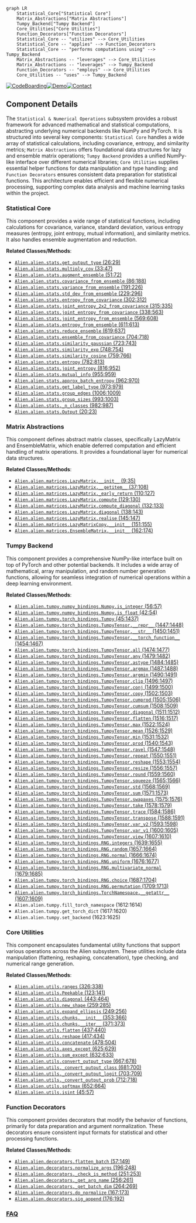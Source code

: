 ```mermaid
graph LR
    Statistical_Core["Statistical Core"]
    Matrix_Abstractions["Matrix Abstractions"]
    Tumpy_Backend["Tumpy Backend"]
    Core_Utilities["Core Utilities"]
    Function_Decorators["Function Decorators"]
    Statistical_Core -- "utilizes" --> Core_Utilities
    Statistical_Core -- "applies" --> Function_Decorators
    Statistical_Core -- "performs computations using" --> Tumpy_Backend
    Matrix_Abstractions -- "leverages" --> Core_Utilities
    Matrix_Abstractions -- "leverages" --> Tumpy_Backend
    Function_Decorators -- "employs" --> Core_Utilities
    Core_Utilities -- "uses" --> Tumpy_Backend
```
[![CodeBoarding](https://img.shields.io/badge/Generated%20by-CodeBoarding-9cf?style=flat-square)](https://github.com/CodeBoarding/GeneratedOnBoardings)[![Demo](https://img.shields.io/badge/Try%20our-Demo-blue?style=flat-square)](https://www.codeboarding.org/demo)[![Contact](https://img.shields.io/badge/Contact%20us%20-%20contact@codeboarding.org-lightgrey?style=flat-square)](mailto:contact@codeboarding.org)

## Component Details

The `Statistical & Numerical Operations` subsystem provides a robust framework for advanced mathematical and statistical computations, abstracting underlying numerical backends like NumPy and PyTorch. It is structured into several key components: `Statistical Core` handles a wide array of statistical calculations, including covariance, entropy, and similarity metrics; `Matrix Abstractions` offers foundational data structures for lazy and ensemble matrix operations; `Tumpy Backend` provides a unified NumPy-like interface over different numerical libraries; `Core Utilities` supplies essential helper functions for data manipulation and type handling; and `Function Decorators` ensures consistent data preparation for statistical functions. This architecture enables efficient and flexible numerical processing, supporting complex data analysis and machine learning tasks within the project.

### Statistical Core
This component provides a wide range of statistical functions, including calculations for covariance, variance, standard deviation, various entropy measures (entropy, joint entropy, mutual information), and similarity metrics. It also handles ensemble augmentation and reduction.


**Related Classes/Methods**:

- <a href="https://github.com/Sanofi-Public/Alien/blob/master/alien/stats.py#L26-L29" target="_blank" rel="noopener noreferrer">`Alien.alien.stats.get_output_type` (26:29)</a>
- <a href="https://github.com/Sanofi-Public/Alien/blob/master/alien/stats.py#L33-L47" target="_blank" rel="noopener noreferrer">`Alien.alien.stats.multiply_cov` (33:47)</a>
- <a href="https://github.com/Sanofi-Public/Alien/blob/master/alien/stats.py#L51-L72" target="_blank" rel="noopener noreferrer">`Alien.alien.stats.augment_ensemble` (51:72)</a>
- <a href="https://github.com/Sanofi-Public/Alien/blob/master/alien/stats.py#L86-L188" target="_blank" rel="noopener noreferrer">`Alien.alien.stats.covariance_from_ensemble` (86:188)</a>
- <a href="https://github.com/Sanofi-Public/Alien/blob/master/alien/stats.py#L191-L226" target="_blank" rel="noopener noreferrer">`Alien.alien.stats.variance_from_ensemble` (191:226)</a>
- <a href="https://github.com/Sanofi-Public/Alien/blob/master/alien/stats.py#L229-L296" target="_blank" rel="noopener noreferrer">`Alien.alien.stats.std_dev_from_ensemble` (229:296)</a>
- <a href="https://github.com/Sanofi-Public/Alien/blob/master/alien/stats.py#L302-L312" target="_blank" rel="noopener noreferrer">`Alien.alien.stats.entropy_from_covariance` (302:312)</a>
- <a href="https://github.com/Sanofi-Public/Alien/blob/master/alien/stats.py#L315-L335" target="_blank" rel="noopener noreferrer">`Alien.alien.stats.joint_entropy_2x2_from_covariance` (315:335)</a>
- <a href="https://github.com/Sanofi-Public/Alien/blob/master/alien/stats.py#L338-L563" target="_blank" rel="noopener noreferrer">`Alien.alien.stats.joint_entropy_from_covariance` (338:563)</a>
- <a href="https://github.com/Sanofi-Public/Alien/blob/master/alien/stats.py#L569-L608" target="_blank" rel="noopener noreferrer">`Alien.alien.stats.joint_entropy_from_ensemble` (569:608)</a>
- <a href="https://github.com/Sanofi-Public/Alien/blob/master/alien/stats.py#L611-L613" target="_blank" rel="noopener noreferrer">`Alien.alien.stats.entropy_from_ensemble` (611:613)</a>
- <a href="https://github.com/Sanofi-Public/Alien/blob/master/alien/stats.py#L619-L637" target="_blank" rel="noopener noreferrer">`Alien.alien.stats.reduce_ensemble` (619:637)</a>
- <a href="https://github.com/Sanofi-Public/Alien/blob/master/alien/stats.py#L704-L718" target="_blank" rel="noopener noreferrer">`Alien.alien.stats.ensemble_from_covariance` (704:718)</a>
- <a href="https://github.com/Sanofi-Public/Alien/blob/master/alien/stats.py#L723-L743" target="_blank" rel="noopener noreferrer">`Alien.alien.stats.similarity_gaussian` (723:743)</a>
- <a href="https://github.com/Sanofi-Public/Alien/blob/master/alien/stats.py#L748-L754" target="_blank" rel="noopener noreferrer">`Alien.alien.stats.similarity_exp` (748:754)</a>
- <a href="https://github.com/Sanofi-Public/Alien/blob/master/alien/stats.py#L759-L766" target="_blank" rel="noopener noreferrer">`Alien.alien.stats.similarity_cosine` (759:766)</a>
- <a href="https://github.com/Sanofi-Public/Alien/blob/master/alien/stats.py#L782-L813" target="_blank" rel="noopener noreferrer">`Alien.alien.stats.entropy` (782:813)</a>
- <a href="https://github.com/Sanofi-Public/Alien/blob/master/alien/stats.py#L816-L952" target="_blank" rel="noopener noreferrer">`Alien.alien.stats.joint_entropy` (816:952)</a>
- <a href="https://github.com/Sanofi-Public/Alien/blob/master/alien/stats.py#L955-L959" target="_blank" rel="noopener noreferrer">`Alien.alien.stats.mutual_info` (955:959)</a>
- <a href="https://github.com/Sanofi-Public/Alien/blob/master/alien/stats.py#L962-L970" target="_blank" rel="noopener noreferrer">`Alien.alien.stats.approx_batch_entropy` (962:970)</a>
- <a href="https://github.com/Sanofi-Public/Alien/blob/master/alien/stats.py#L973-L979" target="_blank" rel="noopener noreferrer">`Alien.alien.stats.get_label_type` (973:979)</a>
- <a href="https://github.com/Sanofi-Public/Alien/blob/master/alien/stats.py#L1006-L1009" target="_blank" rel="noopener noreferrer">`Alien.alien.stats.group_edges` (1006:1009)</a>
- <a href="https://github.com/Sanofi-Public/Alien/blob/master/alien/stats.py#L993-L1003" target="_blank" rel="noopener noreferrer">`Alien.alien.stats.group_sizes` (993:1003)</a>
- <a href="https://github.com/Sanofi-Public/Alien/blob/master/alien/stats.py#L982-L987" target="_blank" rel="noopener noreferrer">`Alien.alien.stats._n_classes` (982:987)</a>
- <a href="https://github.com/Sanofi-Public/Alien/blob/master/alien/stats.py#L20-L23" target="_blank" rel="noopener noreferrer">`Alien.alien.stats.Output` (20:23)</a>


### Matrix Abstractions
This component defines abstract matrix classes, specifically LazyMatrix and EnsembleMatrix, which enable deferred computation and efficient handling of matrix operations. It provides a foundational layer for numerical data structures.


**Related Classes/Methods**:

- <a href="https://github.com/Sanofi-Public/Alien/blob/master/alien/matrices.py#L9-L35" target="_blank" rel="noopener noreferrer">`Alien.alien.matrices.LazyMatrix.__init__` (9:35)</a>
- <a href="https://github.com/Sanofi-Public/Alien/blob/master/alien/matrices.py#L37-L108" target="_blank" rel="noopener noreferrer">`Alien.alien.matrices.LazyMatrix.__getitem__` (37:108)</a>
- <a href="https://github.com/Sanofi-Public/Alien/blob/master/alien/matrices.py#L110-L127" target="_blank" rel="noopener noreferrer">`Alien.alien.matrices.LazyMatrix._early_return` (110:127)</a>
- <a href="https://github.com/Sanofi-Public/Alien/blob/master/alien/matrices.py#L129-L130" target="_blank" rel="noopener noreferrer">`Alien.alien.matrices.LazyMatrix.compute` (129:130)</a>
- <a href="https://github.com/Sanofi-Public/Alien/blob/master/alien/matrices.py#L132-L133" target="_blank" rel="noopener noreferrer">`Alien.alien.matrices.LazyMatrix.compute_diagonal` (132:133)</a>
- <a href="https://github.com/Sanofi-Public/Alien/blob/master/alien/matrices.py#L138-L143" target="_blank" rel="noopener noreferrer">`Alien.alien.matrices.LazyMatrix.diagonal` (138:143)</a>
- <a href="https://github.com/Sanofi-Public/Alien/blob/master/alien/matrices.py#L145-L147" target="_blank" rel="noopener noreferrer">`Alien.alien.matrices.LazyMatrix.realise` (145:147)</a>
- <a href="https://github.com/Sanofi-Public/Alien/blob/master/alien/matrices.py#L151-L155" target="_blank" rel="noopener noreferrer">`Alien.alien.matrices.LazyMatrixCopy.__init__` (151:155)</a>
- <a href="https://github.com/Sanofi-Public/Alien/blob/master/alien/matrices.py#L162-L174" target="_blank" rel="noopener noreferrer">`Alien.alien.matrices.EnsembleMatrix.__init__` (162:174)</a>


### Tumpy Backend
This component provides a comprehensive NumPy-like interface built on top of PyTorch and other potential backends. It includes a wide array of mathematical, array manipulation, and random number generation functions, allowing for seamless integration of numerical operations within a deep learning environment.


**Related Classes/Methods**:

- <a href="https://github.com/Sanofi-Public/Alien/blob/master/alien/tumpy/numpy_bindings.py#L56-L57" target="_blank" rel="noopener noreferrer">`Alien.alien.tumpy.numpy_bindings.Numpy.is_integer` (56:57)</a>
- <a href="https://github.com/Sanofi-Public/Alien/blob/master/alien/tumpy/numpy_bindings.py#L42-L54" target="_blank" rel="noopener noreferrer">`Alien.alien.tumpy.numpy_bindings.Numpy.is_float` (42:54)</a>
- <a href="https://github.com/Sanofi-Public/Alien/blob/master/alien/tumpy/torch_bindings.py#L45-L1437" target="_blank" rel="noopener noreferrer">`Alien.alien.tumpy.torch_bindings.Tumpy` (45:1437)</a>
- <a href="https://github.com/Sanofi-Public/Alien/blob/master/alien/tumpy/torch_bindings.py#L1447-L1448" target="_blank" rel="noopener noreferrer">`Alien.alien.tumpy.torch_bindings.TumpyTensor.__repr__` (1447:1448)</a>
- <a href="https://github.com/Sanofi-Public/Alien/blob/master/alien/tumpy/torch_bindings.py#L1450-L1451" target="_blank" rel="noopener noreferrer">`Alien.alien.tumpy.torch_bindings.TumpyTensor.__str__` (1450:1451)</a>
- <a href="https://github.com/Sanofi-Public/Alien/blob/master/alien/tumpy/torch_bindings.py#L1454-L1467" target="_blank" rel="noopener noreferrer">`Alien.alien.tumpy.torch_bindings.TumpyTensor.__torch_function__` (1454:1467)</a>
- <a href="https://github.com/Sanofi-Public/Alien/blob/master/alien/tumpy/torch_bindings.py#L1474-L1477" target="_blank" rel="noopener noreferrer">`Alien.alien.tumpy.torch_bindings.TumpyTensor.all` (1474:1477)</a>
- <a href="https://github.com/Sanofi-Public/Alien/blob/master/alien/tumpy/torch_bindings.py#L1479-L1482" target="_blank" rel="noopener noreferrer">`Alien.alien.tumpy.torch_bindings.TumpyTensor.any` (1479:1482)</a>
- <a href="https://github.com/Sanofi-Public/Alien/blob/master/alien/tumpy/torch_bindings.py#L1484-L1485" target="_blank" rel="noopener noreferrer">`Alien.alien.tumpy.torch_bindings.TumpyTensor.astype` (1484:1485)</a>
- <a href="https://github.com/Sanofi-Public/Alien/blob/master/alien/tumpy/torch_bindings.py#L1487-L1488" target="_blank" rel="noopener noreferrer">`Alien.alien.tumpy.torch_bindings.TumpyTensor.argmax` (1487:1488)</a>
- <a href="https://github.com/Sanofi-Public/Alien/blob/master/alien/tumpy/torch_bindings.py#L1490-L1491" target="_blank" rel="noopener noreferrer">`Alien.alien.tumpy.torch_bindings.TumpyTensor.argmin` (1490:1491)</a>
- <a href="https://github.com/Sanofi-Public/Alien/blob/master/alien/tumpy/torch_bindings.py#L1496-L1497" target="_blank" rel="noopener noreferrer">`Alien.alien.tumpy.torch_bindings.TumpyTensor.clip` (1496:1497)</a>
- <a href="https://github.com/Sanofi-Public/Alien/blob/master/alien/tumpy/torch_bindings.py#L1499-L1500" target="_blank" rel="noopener noreferrer">`Alien.alien.tumpy.torch_bindings.TumpyTensor.conj` (1499:1500)</a>
- <a href="https://github.com/Sanofi-Public/Alien/blob/master/alien/tumpy/torch_bindings.py#L1502-L1503" target="_blank" rel="noopener noreferrer">`Alien.alien.tumpy.torch_bindings.TumpyTensor.copy` (1502:1503)</a>
- <a href="https://github.com/Sanofi-Public/Alien/blob/master/alien/tumpy/torch_bindings.py#L1505-L1506" target="_blank" rel="noopener noreferrer">`Alien.alien.tumpy.torch_bindings.TumpyTensor.cumprod` (1505:1506)</a>
- <a href="https://github.com/Sanofi-Public/Alien/blob/master/alien/tumpy/torch_bindings.py#L1508-L1509" target="_blank" rel="noopener noreferrer">`Alien.alien.tumpy.torch_bindings.TumpyTensor.cumsum` (1508:1509)</a>
- <a href="https://github.com/Sanofi-Public/Alien/blob/master/alien/tumpy/torch_bindings.py#L1511-L1512" target="_blank" rel="noopener noreferrer">`Alien.alien.tumpy.torch_bindings.TumpyTensor.diagonal` (1511:1512)</a>
- <a href="https://github.com/Sanofi-Public/Alien/blob/master/alien/tumpy/torch_bindings.py#L1516-L1517" target="_blank" rel="noopener noreferrer">`Alien.alien.tumpy.torch_bindings.TumpyTensor.flatten` (1516:1517)</a>
- <a href="https://github.com/Sanofi-Public/Alien/blob/master/alien/tumpy/torch_bindings.py#L1522-L1524" target="_blank" rel="noopener noreferrer">`Alien.alien.tumpy.torch_bindings.TumpyTensor.max` (1522:1524)</a>
- <a href="https://github.com/Sanofi-Public/Alien/blob/master/alien/tumpy/torch_bindings.py#L1526-L1529" target="_blank" rel="noopener noreferrer">`Alien.alien.tumpy.torch_bindings.TumpyTensor.mean` (1526:1529)</a>
- <a href="https://github.com/Sanofi-Public/Alien/blob/master/alien/tumpy/torch_bindings.py#L1531-L1532" target="_blank" rel="noopener noreferrer">`Alien.alien.tumpy.torch_bindings.TumpyTensor.min` (1531:1532)</a>
- <a href="https://github.com/Sanofi-Public/Alien/blob/master/alien/tumpy/torch_bindings.py#L1540-L1543" target="_blank" rel="noopener noreferrer">`Alien.alien.tumpy.torch_bindings.TumpyTensor.prod` (1540:1543)</a>
- <a href="https://github.com/Sanofi-Public/Alien/blob/master/alien/tumpy/torch_bindings.py#L1547-L1548" target="_blank" rel="noopener noreferrer">`Alien.alien.tumpy.torch_bindings.TumpyTensor.ravel` (1547:1548)</a>
- <a href="https://github.com/Sanofi-Public/Alien/blob/master/alien/tumpy/torch_bindings.py#L1550-L1551" target="_blank" rel="noopener noreferrer">`Alien.alien.tumpy.torch_bindings.TumpyTensor.repeat` (1550:1551)</a>
- <a href="https://github.com/Sanofi-Public/Alien/blob/master/alien/tumpy/torch_bindings.py#L1553-L1554" target="_blank" rel="noopener noreferrer">`Alien.alien.tumpy.torch_bindings.TumpyTensor.reshape` (1553:1554)</a>
- <a href="https://github.com/Sanofi-Public/Alien/blob/master/alien/tumpy/torch_bindings.py#L1556-L1557" target="_blank" rel="noopener noreferrer">`Alien.alien.tumpy.torch_bindings.TumpyTensor.resize` (1556:1557)</a>
- <a href="https://github.com/Sanofi-Public/Alien/blob/master/alien/tumpy/torch_bindings.py#L1559-L1560" target="_blank" rel="noopener noreferrer">`Alien.alien.tumpy.torch_bindings.TumpyTensor.round` (1559:1560)</a>
- <a href="https://github.com/Sanofi-Public/Alien/blob/master/alien/tumpy/torch_bindings.py#L1565-L1566" target="_blank" rel="noopener noreferrer">`Alien.alien.tumpy.torch_bindings.TumpyTensor.squeeze` (1565:1566)</a>
- <a href="https://github.com/Sanofi-Public/Alien/blob/master/alien/tumpy/torch_bindings.py#L1568-L1569" target="_blank" rel="noopener noreferrer">`Alien.alien.tumpy.torch_bindings.TumpyTensor.std` (1568:1569)</a>
- <a href="https://github.com/Sanofi-Public/Alien/blob/master/alien/tumpy/torch_bindings.py#L1571-L1573" target="_blank" rel="noopener noreferrer">`Alien.alien.tumpy.torch_bindings.TumpyTensor.sum` (1571:1573)</a>
- <a href="https://github.com/Sanofi-Public/Alien/blob/master/alien/tumpy/torch_bindings.py#L1575-L1576" target="_blank" rel="noopener noreferrer">`Alien.alien.tumpy.torch_bindings.TumpyTensor.swapaxes` (1575:1576)</a>
- <a href="https://github.com/Sanofi-Public/Alien/blob/master/alien/tumpy/torch_bindings.py#L1578-L1579" target="_blank" rel="noopener noreferrer">`Alien.alien.tumpy.torch_bindings.TumpyTensor.take` (1578:1579)</a>
- <a href="https://github.com/Sanofi-Public/Alien/blob/master/alien/tumpy/torch_bindings.py#L1584-L1586" target="_blank" rel="noopener noreferrer">`Alien.alien.tumpy.torch_bindings.TumpyTensor.trace` (1584:1586)</a>
- <a href="https://github.com/Sanofi-Public/Alien/blob/master/alien/tumpy/torch_bindings.py#L1588-L1591" target="_blank" rel="noopener noreferrer">`Alien.alien.tumpy.torch_bindings.TumpyTensor.transpose` (1588:1591)</a>
- <a href="https://github.com/Sanofi-Public/Alien/blob/master/alien/tumpy/torch_bindings.py#L1593-L1598" target="_blank" rel="noopener noreferrer">`Alien.alien.tumpy.torch_bindings.TumpyTensor.var_v2` (1593:1598)</a>
- <a href="https://github.com/Sanofi-Public/Alien/blob/master/alien/tumpy/torch_bindings.py#L1600-L1605" target="_blank" rel="noopener noreferrer">`Alien.alien.tumpy.torch_bindings.TumpyTensor.var_v1` (1600:1605)</a>
- <a href="https://github.com/Sanofi-Public/Alien/blob/master/alien/tumpy/torch_bindings.py#L1607-L1610" target="_blank" rel="noopener noreferrer">`Alien.alien.tumpy.torch_bindings.TumpyTensor.view` (1607:1610)</a>
- <a href="https://github.com/Sanofi-Public/Alien/blob/master/alien/tumpy/torch_bindings.py#L1639-L1655" target="_blank" rel="noopener noreferrer">`Alien.alien.tumpy.torch_bindings.RNG.integers` (1639:1655)</a>
- <a href="https://github.com/Sanofi-Public/Alien/blob/master/alien/tumpy/torch_bindings.py#L1657-L1664" target="_blank" rel="noopener noreferrer">`Alien.alien.tumpy.torch_bindings.RNG.random` (1657:1664)</a>
- <a href="https://github.com/Sanofi-Public/Alien/blob/master/alien/tumpy/torch_bindings.py#L1666-L1674" target="_blank" rel="noopener noreferrer">`Alien.alien.tumpy.torch_bindings.RNG.normal` (1666:1674)</a>
- <a href="https://github.com/Sanofi-Public/Alien/blob/master/alien/tumpy/torch_bindings.py#L1676-L1677" target="_blank" rel="noopener noreferrer">`Alien.alien.tumpy.torch_bindings.RNG.uniform` (1676:1677)</a>
- <a href="https://github.com/Sanofi-Public/Alien/blob/master/alien/tumpy/torch_bindings.py#L1679-L1685" target="_blank" rel="noopener noreferrer">`Alien.alien.tumpy.torch_bindings.RNG.multivariate_normal` (1679:1685)</a>
- <a href="https://github.com/Sanofi-Public/Alien/blob/master/alien/tumpy/torch_bindings.py#L1687-L1704" target="_blank" rel="noopener noreferrer">`Alien.alien.tumpy.torch_bindings.RNG.choice` (1687:1704)</a>
- <a href="https://github.com/Sanofi-Public/Alien/blob/master/alien/tumpy/torch_bindings.py#L1709-L1713" target="_blank" rel="noopener noreferrer">`Alien.alien.tumpy.torch_bindings.RNG.permutation` (1709:1713)</a>
- <a href="https://github.com/Sanofi-Public/Alien/blob/master/alien/tumpy/torch_bindings.py#L1607-L1609" target="_blank" rel="noopener noreferrer">`Alien.alien.tumpy.torch_bindings.TorchNamespace.__getattr__` (1607:1609)</a>
- `Alien.alien.tumpy.fill_torch_namespace` (1612:1614)
- `Alien.alien.tumpy.get_torch_dict` (1617:1620)
- `Alien.alien.tumpy.set_backend` (1623:1625)


### Core Utilities
This component encapsulates fundamental utility functions that support various operations across the Alien subsystem. These utilities include data manipulation (flattening, reshaping, concatenation), type checking, and numerical range generation.


**Related Classes/Methods**:

- <a href="https://github.com/Sanofi-Public/Alien/blob/master/alien/utils.py#L326-L338" target="_blank" rel="noopener noreferrer">`Alien.alien.utils.ranges` (326:338)</a>
- <a href="https://github.com/Sanofi-Public/Alien/blob/master/alien/utils.py#L123-L141" target="_blank" rel="noopener noreferrer">`Alien.alien.utils.Peekable` (123:141)</a>
- <a href="https://github.com/Sanofi-Public/Alien/blob/master/alien/utils.py#L443-L464" target="_blank" rel="noopener noreferrer">`Alien.alien.utils.diagonal` (443:464)</a>
- <a href="https://github.com/Sanofi-Public/Alien/blob/master/alien/utils.py#L259-L285" target="_blank" rel="noopener noreferrer">`Alien.alien.utils.new_shape` (259:285)</a>
- <a href="https://github.com/Sanofi-Public/Alien/blob/master/alien/utils.py#L249-L256" target="_blank" rel="noopener noreferrer">`Alien.alien.utils.expand_ellipsis` (249:256)</a>
- <a href="https://github.com/Sanofi-Public/Alien/blob/master/alien/utils.py#L353-L366" target="_blank" rel="noopener noreferrer">`Alien.alien.utils.chunks.__init__` (353:366)</a>
- <a href="https://github.com/Sanofi-Public/Alien/blob/master/alien/utils.py#L371-L373" target="_blank" rel="noopener noreferrer">`Alien.alien.utils.chunks.__iter__` (371:373)</a>
- <a href="https://github.com/Sanofi-Public/Alien/blob/master/alien/utils.py#L437-L440" target="_blank" rel="noopener noreferrer">`Alien.alien.utils.flatten` (437:440)</a>
- <a href="https://github.com/Sanofi-Public/Alien/blob/master/alien/utils.py#L417-L434" target="_blank" rel="noopener noreferrer">`Alien.alien.utils.reshape` (417:434)</a>
- <a href="https://github.com/Sanofi-Public/Alien/blob/master/alien/utils.py#L478-L504" target="_blank" rel="noopener noreferrer">`Alien.alien.utils.concatenate` (478:504)</a>
- <a href="https://github.com/Sanofi-Public/Alien/blob/master/alien/utils.py#L625-L629" target="_blank" rel="noopener noreferrer">`Alien.alien.utils.axes_except` (625:629)</a>
- <a href="https://github.com/Sanofi-Public/Alien/blob/master/alien/utils.py#L632-L633" target="_blank" rel="noopener noreferrer">`Alien.alien.utils.sum_except` (632:633)</a>
- <a href="https://github.com/Sanofi-Public/Alien/blob/master/alien/utils.py#L667-L678" target="_blank" rel="noopener noreferrer">`Alien.alien.utils.convert_output_type` (667:678)</a>
- <a href="https://github.com/Sanofi-Public/Alien/blob/master/alien/utils.py#L681-L700" target="_blank" rel="noopener noreferrer">`Alien.alien.utils._convert_output_class` (681:700)</a>
- <a href="https://github.com/Sanofi-Public/Alien/blob/master/alien/utils.py#L703-L709" target="_blank" rel="noopener noreferrer">`Alien.alien.utils._convert_output_logit` (703:709)</a>
- <a href="https://github.com/Sanofi-Public/Alien/blob/master/alien/utils.py#L712-L718" target="_blank" rel="noopener noreferrer">`Alien.alien.utils._convert_output_prob` (712:718)</a>
- <a href="https://github.com/Sanofi-Public/Alien/blob/master/alien/utils.py#L652-L664" target="_blank" rel="noopener noreferrer">`Alien.alien.utils.softmax` (652:664)</a>
- <a href="https://github.com/Sanofi-Public/Alien/blob/master/alien/utils.py#L45-L57" target="_blank" rel="noopener noreferrer">`Alien.alien.utils.isint` (45:57)</a>


### Function Decorators
This component provides decorators that modify the behavior of functions, primarily for data preparation and argument normalization. These decorators ensure consistent input formats for statistical and other processing functions.


**Related Classes/Methods**:

- <a href="https://github.com/Sanofi-Public/Alien/blob/master/alien/decorators.py#L57-L149" target="_blank" rel="noopener noreferrer">`Alien.alien.decorators.flatten_batch` (57:149)</a>
- <a href="https://github.com/Sanofi-Public/Alien/blob/master/alien/decorators.py#L196-L248" target="_blank" rel="noopener noreferrer">`Alien.alien.decorators.normalize_args` (196:248)</a>
- <a href="https://github.com/Sanofi-Public/Alien/blob/master/alien/decorators.py#L251-L253" target="_blank" rel="noopener noreferrer">`Alien.alien.decorators._check_is_method` (251:253)</a>
- <a href="https://github.com/Sanofi-Public/Alien/blob/master/alien/decorators.py#L256-L261" target="_blank" rel="noopener noreferrer">`Alien.alien.decorators._get_arg_name` (256:261)</a>
- <a href="https://github.com/Sanofi-Public/Alien/blob/master/alien/decorators.py#L264-L269" target="_blank" rel="noopener noreferrer">`Alien.alien.decorators._get_batch_dim` (264:269)</a>
- <a href="https://github.com/Sanofi-Public/Alien/blob/master/alien/decorators.py#L167-L173" target="_blank" rel="noopener noreferrer">`Alien.alien.decorators.do_normalize` (167:173)</a>
- <a href="https://github.com/Sanofi-Public/Alien/blob/master/alien/decorators.py#L176-L192" target="_blank" rel="noopener noreferrer">`Alien.alien.decorators.sig_append` (176:192)</a>




### [FAQ](https://github.com/CodeBoarding/GeneratedOnBoardings/tree/main?tab=readme-ov-file#faq)